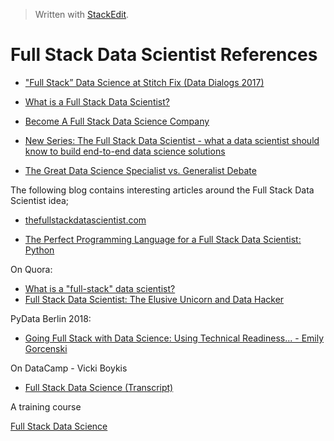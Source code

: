 > Written with [StackEdit](https://stackedit.io/).

# Full Stack Data Scientist References

- ["Full Stack” Data Science at Stitch Fix (Data Dialogs 2017)](https://www.youtube.com/watch?v=ErrHRMiNNXE)

- [What is a Full Stack Data Scientist?](https://thefullstackdatascientist.com/blog/what-is-a-full-stack-data-scientist/)
- [Become A Full Stack Data Science Company](https://blog.dominodatalab.com/become-full-stack-data-science-company/)

- [New Series: The Full Stack Data Scientist - what a data scientist should know to build end-to-end data science solutions](https://medium.com/applied-data-science/new-series-the-full-stack-data-scientist-15791cbef626)

- [The Great Data Science Specialist vs. Generalist Debate](http://lineardigressions.com/episodes/2019/4/14/the-great-data-science-specialist-vs-generalist-debate)

The following blog contains interesting articles around the Full Stack Data Scientist idea;

- [thefullstackdatascientist.com](https://thefullstackdatascientist.com/)

- [The Perfect Programming Language for a Full Stack Data Scientist: Python](https://thefullstackdatascientist.com/blog/the-perfect-programming-language-for-a-full-stack-data-scientist-python/)

On Quora:

- [What is a "full-stack" data scientist?](https://www.quora.com/What-is-a-full-stack-data-scientist)
- [Full Stack Data Scientist: The Elusive Unicorn and Data Hacker](https://www.datasciencecentral.com/profiles/blogs/full-stack-data-scientist-the-elusive-unicorn-and-data-hacker)

PyData Berlin 2018:

- [Going Full Stack with Data Science: Using Technical Readiness... - Emily Gorcenski](https://www.youtube.com/watch?v=huqpXMNFD54)

On DataCamp - Vicki Boykis

- [Full Stack Data Science (Transcript)](https://www.datacamp.com/community/blog/full-stack-data-science-transcript)

A training course

[Full Stack Data Science](https://amitkaps.com/fullstack)
<!--stackedit_data:
eyJoaXN0b3J5IjpbLTEyMzU0OTA4NDIsNTcwOTU1NDg2XX0=
-->